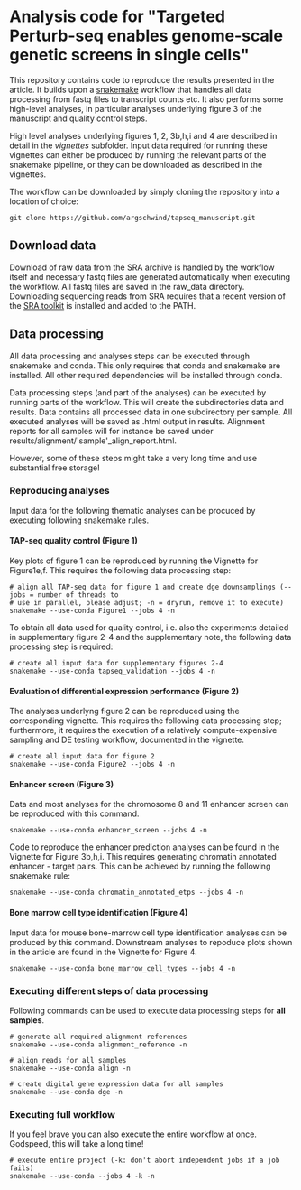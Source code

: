 # Analysis code for "Targeted Perturb-seq enables genome-scale genetic screens in single cells"

This repository contains code to reproduce the results presented in the article. It builds upon a
[snakemake](https://snakemake.readthedocs.io/en/stable/index.html#) workflow that handles all data
processing from fastq files to transcript counts etc. It also performs some high-level analyses, in 
particular analyses underlying figure 3 of the manuscript and quality control steps. 

High level analyses underlying figures 1, 2, 3b,h,i and 4 are described in detail in the *vignettes*
subfolder. Input data required for running these vignettes can either be produced by running the
relevant parts of the snakemake pipeline, or they can be downloaded as described in the vignettes.  

The workflow can be downloaded by simply cloning the repository into a location of choice:
```
git clone https://github.com/argschwind/tapseq_manuscript.git
```

## Download data
Download of raw data from the SRA archive is handled by the workflow itself and necessary fastq
files are generated automatically when executing the workflow. All fastq files are saved in the
raw_data directory. Downloading sequencing reads from SRA requires that a recent version of the
[SRA toolkit](https://ncbi.github.io/sra-tools/install_config.html) is installed and added to the
PATH.

## Data processing
All data processing and analyses steps can be executed through snakemake and conda. This only
requires that conda and snakemake are installed. All other required dependencies will be installed
through conda.

Data processing steps (and part of the analyses) can be executed by running parts of the workflow.
This will create the subdirectories data and results. Data contains all processed data in one
subdirectory per sample. All executed analyses will be saved as .html output in results. Alignment
reports for all samples will for instance be saved under
results/alignment/'sample'_align_report.html.

However, some of these steps might take a very long time and use substantial free storage!

### Reproducing analyses 
Input data for the following thematic analyses can be procuced by executing following snakemake
rules.

#### TAP-seq quality control (Figure 1)

Key plots of figure 1 can be reproduced by running the Vignette for Figure1e,f. This requires the
following data processing step:
```
# align all TAP-seq data for figure 1 and create dge downsamplings (--jobs = number of threads to
# use in parallel, please adjust; -n = dryrun, remove it to execute)
snakemake --use-conda Figure1 --jobs 4 -n
```

To obtain all data used for quality control, i.e. also the experiments detailed in supplementary
figure 2-4 and the supplementary note, the following data processing step is required:
```
# create all input data for supplementary figures 2-4
snakemake --use-conda tapseq_validation --jobs 4 -n
```

#### Evaluation of differential expression performance (Figure 2)

The analyses underlyng figure 2 can be reproduced using the corresponding vignette. This requires
the following data processing step; furthermore, it requires the execution of a relatively
compute-expensive sampling and DE testing workflow, documented in the vignette.
```
# create all input data for figure 2
snakemake --use-conda Figure2 --jobs 4 -n
```


#### Enhancer screen (Figure 3)
Data and most analyses for the chromosome 8 and 11 enhancer screen can be reproduced with this
command.
```
snakemake --use-conda enhancer_screen --jobs 4 -n
```

Code to reproduce the enhancer prediction analyses can be found in the Vignette for Figure 3b,h,i.
This requires generating chromatin annotated enhancer - target pairs. This can be achieved by
running the following snakemake rule:
```
snakemake --use-conda chromatin_annotated_etps --jobs 4 -n
```

#### Bone marrow cell type identification (Figure 4)
Input data for mouse bone-marrow cell type identification analyses can be produced by this command.
Downstream analyses to repoduce plots shown in the article are found in the Vignette for Figure 4.
```
snakemake --use-conda bone_marrow_cell_types --jobs 4 -n
```

### Executing different steps of data processing
Following commands can be used to execute data processing steps for **all samples**.
```
# generate all required alignment references
snakemake --use-conda alignment_reference -n

# align reads for all samples
snakemake --use-conda align -n

# create digital gene expression data for all samples
snakemake --use-conda dge -n
```

### Executing full workflow
If you feel brave you can also execute the entire workflow at once. Godspeed, this will take a long
time!
```
# execute entire project (-k: don't abort independent jobs if a job fails)
snakemake --use-conda --jobs 4 -k -n
```
